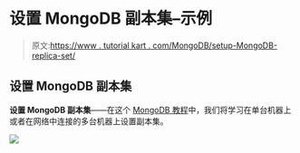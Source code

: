 # 设置 MongoDB 副本集–示例

> 原文:[https://www . tutorial kart . com/MongoDB/setup-MongoDB-replica-set/](https://www.tutorialkart.com/mongodb/setup-mongodb-replica-set/)

## 设置 MongoDB 副本集

**设置 MongoDB 副本集**——在这个 [MongoDB 教程](https://www.tutorialkart.com/mongodb/mongodb-tutorial/)中，我们将学习在单台机器上或者在网络中连接的多台机器上设置副本集。

[![](../Images/925da31b32d6bc3827932f6c8afb11bb.png)](https://www.tutorialkart.com/)
